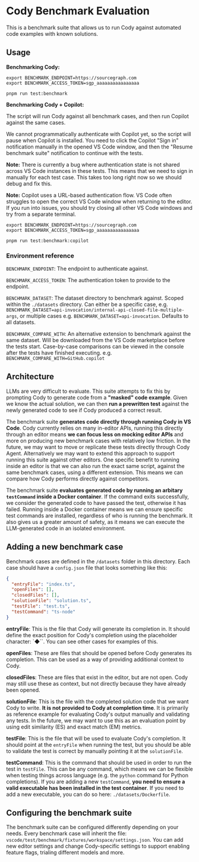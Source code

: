 # Cody Benchmark Evaluation

This is a benchmark suite that allows us to run Cody against automated code examples with known solutions.

## Usage

**Benchmarking Cody:**

```shell
export BENCHMARK_ENDPOINT=https://sourcegraph.com
export BENCHMARK_ACCESS_TOKEN=sgp_aaaaaaaaaaaaaaaa

pnpm run test:benchmark
```

**Benchmarking Cody + Copilot:**

The script will run Cody against all benchmark cases, and then run Copilot against the same cases.

We cannot programmatically authenticate with Copilot yet, so the script will pause when Copilot is installed. You need to click the Copilot "Sign in" notification manually in the opened VS Code window, and then the "Resume benchmark suite" notification to continue with the tests.

**Note:** There is currently a bug where authentication state is not shared across VS Code instances in these tests. This means that we need to sign in manually for each test case. This takes too long right now so we should debug and fix this.

**Note:** Copilot uses a URL-based authentication flow. VS Code often struggles to open the correct VS Code window when returning to the editor. If you run into issues, you should try closing all other VS Code windows and try from a separate terminal.

```shell
export BENCHMARK_ENDPOINT=https://sourcegraph.com
export BENCHMARK_ACCESS_TOKEN=sgp_aaaaaaaaaaaaaaaa

pnpm run test:benchmark:copilot
```

### Environment reference

`BENCHMARK_ENDPOINT`: The endpoint to authenticate against.

`BENCHMARK_ACCESS_TOKEN`: The authentication token to provide to the endpoint.

`BENCHMARK_DATASET`: The dataset directory to benchmark against. Scoped within the `./datasets` directory.
Can either be a specific case, e.g. `BENCHMARK_DATASET=api-invocation/internal-api-closed-file-multiple-args`, or multiple cases e.g. `BENCHMARK_DATASET=api-invocation`. Defaults to all datasets.

`BENCHMARK_COMPARE_WITH`: An alternative extension to benchmark against the same dataset. Will be downloaded from the VS Code marketplace before the tests start. Case-by-case comparisons can be viewed in the console after the tests have finished executing.
e.g. `BENCHMARK_COMPARE_WITH=GitHub.copilot`

## Architecture

LLMs are very difficult to evaluate. This suite attempts to fix this by prompting Cody to generate code from a **"masked" code example**. Given we know the actual solution, we can then **run a prewritten test** against the newly generated code to see if Cody produced a correct result.

The benchmark suite **generates code directly through running Cody in VS Code**. Cody currently relies on many in-editor APIs, running this directly through an editor means **we can focus less on mocking editor APIs** and more on producing new benchmark cases with relatively low friction. In the future, we may want to move or replicate these tests directly through Cody Agent. Alternatively we may want to extend this approach to support running this suite against other editors. One specific benefit to running inside an editor is that we can also run the exact same script, against the same benchmark cases, using a different extension. This means we can compare how Cody performs directly against competitors.

The benchmark suite **evaluates generated code by running an arbitary `testCommand` inside a Docker container**. If the command exits successfully, we consider the generated code to have passed the test, otherwise it has failed. Running inside a Docker container means we can ensure specific test commands are installed, regardless of who is running the benchmark. It also gives us a greater amount of safety, as it means we can execute the LLM-generated code in an isolated environment.

## Adding a new benchmark case

Benchmark cases are defined in the `/datasets` folder in this directory. Each case should have a `config.json` file that looks something like this:

```json
{
  "entryFile": "index.ts",
  "openFiles": [],
  "closedFiles": [],
  "solutionFile": "solution.ts",
  "testFile": "test.ts",
  "testCommand": "ts-node"
}
```

**entryFile**: This is the file that Cody will generate its completion in. It should define the exact position for Cody's completion using the placeholder character: `◆``. You can see other cases for examples of this.

**openFiles**: These are files that should be opened before Cody generates its completion. This can be used as a way of providing additional context to Cody.

**closedFiles**: These are files that exist in the editor, but are not open. Cody may still use these as context, but not directly because they have already been opened.

**solutionFile**: This is the file with the completed solution code that we want Cody to write. **It is not provided to Cody at completion time**. It is primarily as reference example for evaluating Cody's output manually and validating any tests. In the future, we may want to use this as an evaluation point by using edit similarity (ES) and exact match (EM) metrics.

**testFile**: This is the file that will be used to evaluate Cody's completion. It should point at the `entryFile` when running the test, but you should be able to validate the test is correct by manually pointing it at the `solutionFile`.

**testCommand**: This is the command that should be used in order to run the test in `testFile`. This can be any command, which means we can be flexible when testing things across language (e.g. the `python` command for Python completions). If you are adding a new `testCommand`, **you need to ensure a valid executable has been installed in the test container**. If you need to add a new executable, you can do so here: `./datasets/Dockerfile`.

## Configuring the benchmark suite

The benchmark suite can be configured differently depending on your needs. Every benchmark case will inherit the file: `vscode/test/benchmark/fixtures/workspace/settings.json`. You can add new editor settings and change Cody-specific settings to support enabling feature flags, trialing different models and more.
